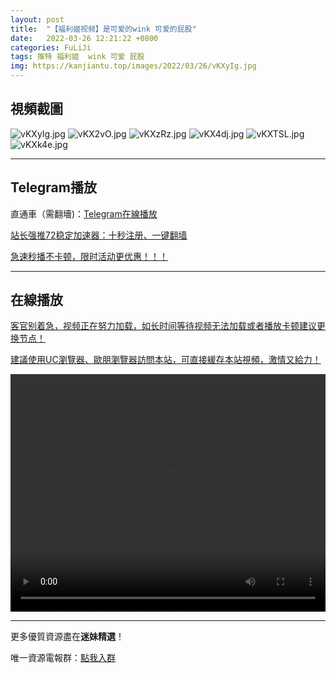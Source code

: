 ```yaml
---
layout: post
title:  "【福利姬视频】是可爱的wink 可爱的屁股"
date:   2022-03-26 12:21:22 +0800
categories: FuLiJi
tags: 推特 福利姬  wink 可爱 屁股
img: https://kanjiantu.top/images/2022/03/26/vKXyIg.jpg
---
```



## 視頻截圖

![vKXyIg.jpg](https://kanjiantu.top/images/2022/03/26/vKXyIg.jpg)
![vKX2vO.jpg](https://kanjiantu.top/images/2022/03/26/vKX2vO.jpg)
![vKXzRz.jpg](https://kanjiantu.top/images/2022/03/26/vKXzRz.jpg)
![vKX4dj.jpg](https://kanjiantu.top/images/2022/03/26/vKX4dj.jpg)
![vKXTSL.jpg](https://kanjiantu.top/images/2022/03/26/vKXTSL.jpg)
![vKXk4e.jpg](https://kanjiantu.top/images/2022/03/26/vKXk4e.jpg)

* * *
## Telegram播放

直通車（需翻墻)：[Telegram在線播放](https://t.me/mimeijingxuan/355)

<u>站长强推72稳定加速器：[十秒注册、一键翻墙](https://72vpn.xyz/#/register?code=mimei) </u>


<u>急速秒播不卡顿，限时活动更优惠！！！</u>
* * *
## 在線播放
<u>客官别着急，视频正在努力加载，如长时间等待视频无法加载或者播放卡顿建议更换节点！</u>

<u>建議使用UC瀏覽器、歐朋瀏覽器訪問本站，可直接緩存本站視頻，激情又給力！</u>
<center><video src="https://cdn.publer.io/uploads/videos/623eef62db279760bbfbe708/3932b491a19364d9d28d74f0714c0677.mp4" width="100%" height="380px" controls="controls"></video></center>


* * *
更多優質資源盡在**迷妹精選**！

唯一資源電報群：[點我入群](https://t.me/mimeijingxuan)


